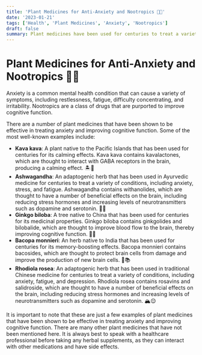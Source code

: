 ```yaml
---
title: 'Plant Medicines for Anti-Anxiety and Nootropics 🌿🧠'
date: '2023-01-21'
tags: ['Health', 'Plant Medicines', 'Anxiety', 'Nootropics']
draft: false
summary: Plant medicines have been used for centuries to treat a variety of conditions, including anxiety and cognitive impairment. Discover some of the most well-known plant medicines that have been shown to be effective in treating anxiety and improving cognitive function.
---
```


# Plant Medicines for Anti-Anxiety and Nootropics 🌿🧠

Anxiety is a common mental health condition that can cause a variety of symptoms, including restlessness, fatigue, difficulty concentrating, and irritability. Nootropics are a class of drugs that are purported to improve cognitive function.

There are a number of plant medicines that have been shown to be effective in treating anxiety and improving cognitive function. Some of the most well-known examples include:

- **Kava kava**: A plant native to the Pacific Islands that has been used for centuries for its calming effects. Kava kava contains kavalactones, which are thought to interact with GABA receptors in the brain, producing a calming effect. 🏝️🧘
- **Ashwagandha**: An adaptogenic herb that has been used in Ayurvedic medicine for centuries to treat a variety of conditions, including anxiety, stress, and fatigue. Ashwagandha contains withanolides, which are thought to have a number of beneficial effects on the brain, including reducing stress hormones and increasing levels of neurotransmitters such as dopamine and serotonin. 🌱💆
- **Ginkgo biloba**: A tree native to China that has been used for centuries for its medicinal properties. Ginkgo biloba contains ginkgolides and bilobalide, which are thought to improve blood flow to the brain, thereby improving cognitive function. 🌳🧠
- **Bacopa monnieri**: An herb native to India that has been used for centuries for its memory-boosting effects. Bacopa monnieri contains bacosides, which are thought to protect brain cells from damage and improve the production of new brain cells. 🌿📚
- **Rhodiola rosea**: An adaptogenic herb that has been used in traditional Chinese medicine for centuries to treat a variety of conditions, including anxiety, fatigue, and depression. Rhodiola rosea contains rosavins and salidroside, which are thought to have a number of beneficial effects on the brain, including reducing stress hormones and increasing levels of neurotransmitters such as dopamine and serotonin. 🏔️😌

It is important to note that these are just a few examples of plant medicines that have been shown to be effective in treating anxiety and improving cognitive function. There are many other plant medicines that have not been mentioned here. It is always best to speak with a healthcare professional before taking any herbal supplements, as they can interact with other medications and have side effects.
